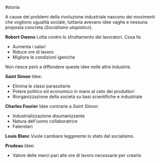 #storia

A cause dei problemi della rivoluzione industriale nascono dei movimenti che vogliono ugualità sociale; tuttavia avevano idee vaghe e nessuna proposta concreta (*Socialismo utopistico*).

**Robert Owens**
Lotta contro lo sfruttamento dei lavoratori.
Cosa fa:
- Aumenta i salari
- Riduce ore di lavoro
- Migliora le condizioni igeniche 

Non riesce però a diffondere queste idee nelle altre industrie.

**Saint Simon**
Idee:
- Elimina le classi parassitarie
- Potere politico ed economico in mano al ceto dei produttori
- Riorganizzazione della società su basi scientifiche e industriale

**Charles Fourier**
Idee contrarie a *Saint Simon*:
- Industrializzazione disumanizzante
- Natura dell'uomo collaboratrice
- Falensteri

**Louis Blanc**
Vuole cambiare leggerente lo stato del socialismo.

**Prudeau**
Idee:
- Valore delle merci pari alle ore di lavoro necessarie per crearlo